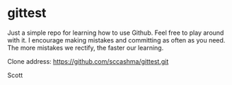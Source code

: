 # gittest

Just a simple repo for learning how to use Github. Feel free to play around with it. I encourage making mistakes and committing
as often as you need. The more mistakes we rectify, the faster our learning.

Clone address:  https://github.com/sccashma/gittest.git


Scott
